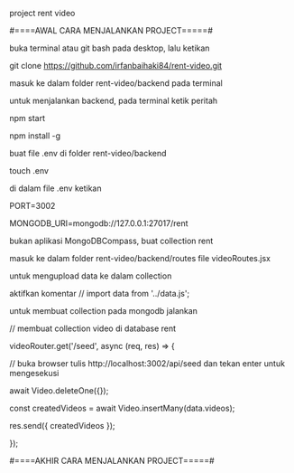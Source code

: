 project rent video

#====AWAL CARA MENJALANKAN PROJECT=====#

buka terminal atau git bash pada desktop, lalu ketikan

git clone https://github.com/irfanbaihaki84/rent-video.git

masuk ke dalam folder rent-video/backend pada terminal

untuk menjalankan backend, pada terminal ketik peritah

npm start

npm install -g

buat file .env di folder rent-video/backend

touch .env

di dalam file .env ketikan

PORT=3002

MONGODB_URI=mongodb://127.0.0.1:27017/rent

bukan aplikasi MongoDBCompass, buat collection rent

masuk ke dalam folder rent-video/backend/routes file videoRoutes.jsx

untuk mengupload data ke dalam collection

aktifkan komentar // import data from '../data.js';

untuk membuat collection pada mongodb jalankan

// membuat collection video di database rent

videoRouter.get('/seed', async (req, res) => {

// buka browser tulis http://localhost:3002/api/seed dan tekan enter untuk mengesekusi

await Video.deleteOne({});

const createdVideos = await Video.insertMany(data.videos);

res.send({ createdVideos });

});

#====AKHIR CARA MENJALANKAN PROJECT=====#
